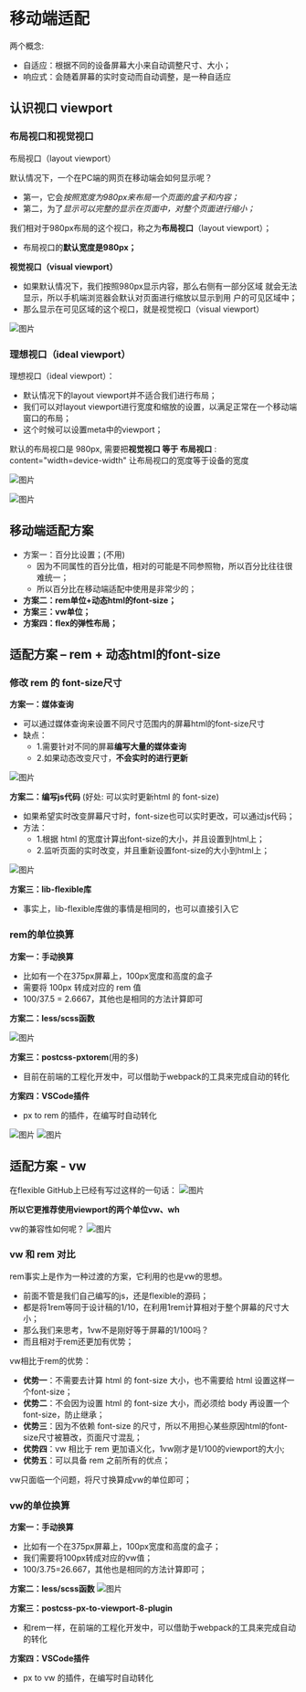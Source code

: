 # 移动端适配
两个概念:
* 自适应：根据不同的设备屏幕大小来自动调整尺寸、大小；
* 响应式：会随着屏幕的实时变动而自动调整，是一种自适应

## 认识视口 viewport
### 布局视口和视觉视口 
布局视口（layout viewport）

默认情况下，一个在PC端的网页在移动端会如何显示呢？
* 第一，它会*按照宽度为980px来布局一个页面的盒子和内容；*
* 第二，为了*显示可以完整的显示在页面中，对整个页面进行缩小；*

我们相对于980px布局的这个视口，称之为**布局视口**（layout viewport）；
* 布局视口的**默认宽度是980px；**

**视觉视口（visual viewport）**
* 如果默认情况下，我们按照980px显示内容，那么右侧有一部分区域
就会无法显示，所以手机端浏览器会默认对页面进行缩放以显示到用
户的可见区域中；
* 那么显示在可见区域的这个视口，就是视觉视口（visual viewport）

![图片](../.vuepress/public/images/buju1.png)

### 理想视口（ideal viewport）
理想视口（ideal viewport）：
* 默认情况下的layout viewport并不适合我们进行布局；
* 我们可以对layout viewport进行宽度和缩放的设置，以满足正常在一个移动端窗口的布局；
* 这个时候可以设置meta中的viewport；

默认的布局视口是 980px, 需要把**视觉视口 等于 布局视口** : content="width=device-width" 让布局视口的宽度等于设备的宽度

![图片](../.vuepress/public/images/buju3.png)

![图片](../.vuepress/public/images/buju4.png)
## 移动端适配方案
* 方案一：百分比设置；(不用)
   * 因为不同属性的百分比值，相对的可能是不同参照物，所以百分比往往很难统一；
   * 所以百分比在移动端适配中使用是非常少的；
* **方案二：rem单位+动态html的font-size；**
* **方案三：vw单位；**
* **方案四：flex的弹性布局；**

## 适配方案 – rem + 动态html的font-size


### 修改 rem 的 font-size尺寸
**方案一：媒体查询**
* 可以通过媒体查询来设置不同尺寸范围内的屏幕html的font-size尺寸
* 缺点：
   * 1.需要针对不同的屏幕**编写大量的媒体查询**
   * 2.如果动态改变尺寸，**不会实时的进行更新**

![图片](../.vuepress/public/images/rm2.png)

**方案二：编写js代码** (好处: 可以实时更新html 的 font-size)
* 如果希望实时改变屏幕尺寸时，font-size也可以实时更改，可以通过js代码；
* 方法：
   * 1.根据 html 的宽度计算出font-size的大小，并且设置到html上；
   * 2.监听页面的实时改变，并且重新设置font-size的大小到html上；

![图片](../.vuepress/public/images/jsrem1.png)

**方案三：lib-flexible库**
* 事实上，lib-flexible库做的事情是相同的，也可以直接引入它


### rem的单位换算
**方案一：手动换算**
* 比如有一个在375px屏幕上，100px宽度和高度的盒子
* 需要将 100px 转成对应的 rem 值
* 100/37.5 = 2.6667，其他也是相同的方法计算即可

**方案二：less/scss函数**

![图片](../.vuepress/public/images/less5.png)

**方案三：postcss-pxtorem**(用的多)
* 目前在前端的工程化开发中，可以借助于webpack的工具来完成自动的转化

**方案四：VSCode插件**
* px to rem 的插件，在编写时自动转化

![图片](../.vuepress/public/images/pxtorem1.png)
![图片](../.vuepress/public/images/root1.png)

## 适配方案 - vw
在flexible GitHub上已经有写过这样的一句话：
![图片](../.vuepress/public/images/vw1.png)

**所以它更推荐使用viewport的两个单位vw、wh**

vw的兼容性如何呢？
![图片](../.vuepress/public/images/vw2.png)

### vw 和 rem 对比
rem事实上是作为一种过渡的方案，它利用的也是vw的思想。
* 前面不管是我们自己编写的js，还是flexible的源码；
* 都是将1rem等同于设计稿的1/10，在利用1rem计算相对于整个屏幕的尺寸大小；
* 那么我们来思考，1vw不是刚好等于屏幕的1/100吗？
* 而且相对于rem还更加有优势；

vw相比于rem的优势：
* **优势一**：不需要去计算 html 的 font-size 大小，也不需要给 html 设置这样一个font-size；
* **优势二**：不会因为设置 html 的 font-size 大小，而必须给 body 再设置一个font-size，防止继承；
* **优势三**：因为不依赖 font-size 的尺寸，所以不用担心某些原因html的font-size尺寸被篡改，页面尺寸混乱；
* **优势四**：vw 相比于 rem 更加语义化，1vw刚才是1/100的viewport的大小;
* **优势五**：可以具备 rem 之前所有的优点；

vw只面临一个问题，将尺寸换算成vw的单位即可；

### vw的单位换算

**方案一：手动换算**
* 比如有一个在375px屏幕上，100px宽度和高度的盒子；
* 我们需要将100px转成对应的vw值；
* 100/3.75=26.667，其他也是相同的方法计算即可；

**方案二：less/scss函数**
![图片](../.vuepress/public/images/vw4.png)

**方案三：postcss-px-to-viewport-8-plugin**
* 和rem一样，在前端的工程化开发中，可以借助于webpack的工具来完成自动的转化

**方案四：VSCode插件**
* px to vw 的插件，在编写时自动转化



